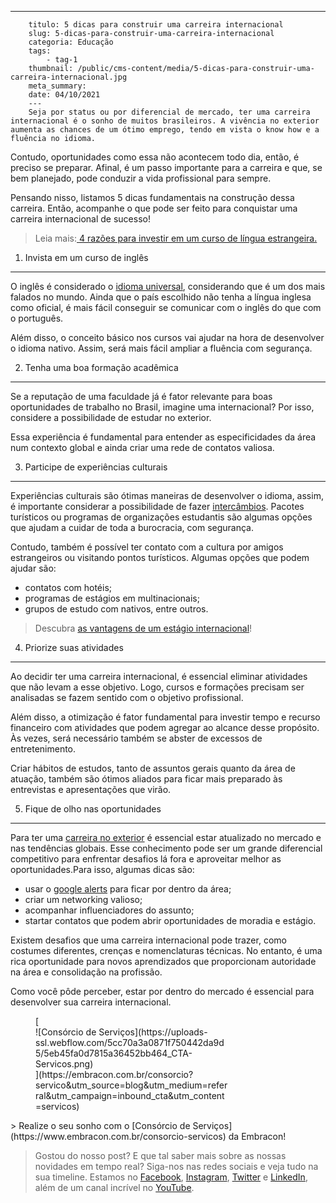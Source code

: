 ---
        titulo: 5 dicas para construir uma carreira internacional
        slug: 5-dicas-para-construir-uma-carreira-internacional
        categoria: Educação
        tags:
            - tag-1
        thumbnail: /public/cms-content/media/5-dicas-para-construir-uma-carreira-internacional.jpg
        meta_summary: 
        date: 04/10/2021
        ---
        Seja por status ou por diferencial de mercado, ter uma carreira internacional é o sonho de muitos brasileiros. A vivência no exterior aumenta as chances de um ótimo emprego, tendo em vista o know how e a fluência no idioma.

Contudo, oportunidades como essa não acontecem todo dia, então, é preciso se preparar. Afinal, é um passo importante para a carreira e que, se bem planejado, pode conduzir a vida profissional para sempre.

Pensando nisso, listamos 5 dicas fundamentais na construção dessa carreira. Então, acompanhe o que pode ser feito para conquistar uma carreira internacional de sucesso!

> Leia mais:[ 4 razões para investir em um curso de língua estrangeira.](https://www.embracon.com.br/blog/4-razoes-para-investir-em-um-curso-de-idiomas-e-aprender-uma-nova-lingua)

1. Invista em um curso de inglês
--------------------------------

O inglês é considerado o [idioma universal](https://www.embracon.com.br/blog/entenda-a-importancia-de-aprender-a-falar-ingles), considerando que é um dos mais falados no mundo. Ainda que o país escolhido não tenha a língua inglesa como oficial, é mais fácil conseguir se comunicar com o inglês do que com o português.

Além disso, o conceito básico nos cursos vai ajudar na hora de desenvolver o idioma nativo. Assim, será mais fácil ampliar a fluência com segurança.

2. Tenha uma boa formação acadêmica
-----------------------------------

Se a reputação de uma faculdade já é fator relevante para boas oportunidades de trabalho no Brasil, imagine uma internacional? Por isso, considere a possibilidade de estudar no exterior.

Essa experiência é fundamental para entender as especificidades da área num contexto global e ainda criar uma rede de contatos valiosa.

3. Participe de experiências culturais
--------------------------------------

Experiências culturais são ótimas maneiras de desenvolver o idioma, assim, é importante considerar a possibilidade de fazer [intercâmbios](https://www.embracon.com.br/blog/por-que-fazer-um-intercambio-veja-7-bons-motivos). Pacotes turísticos ou programas de organizações estudantis são algumas opções que ajudam a cuidar de toda a burocracia, com segurança.

Contudo, também é possível ter contato com a cultura por amigos estrangeiros ou visitando pontos turísticos. Algumas opções que podem ajudar são:

- contatos com hotéis;
- programas de estágios em multinacionais;
- grupos de estudo com nativos, entre outros.

> Descubra [as vantagens de um estágio internacional](https://www.embracon.com.br/blog/estagio-internacional-entenda-como-funciona-e-quais-sao-as-vantagens)!

4. Priorize suas atividades
---------------------------

Ao decidir ter uma carreira internacional, é essencial eliminar atividades que não levam a esse objetivo. Logo, cursos e formações precisam ser analisadas se fazem sentido com o objetivo profissional.

Além disso, a otimização é fator fundamental para investir tempo e recurso financeiro com atividades que podem agregar ao alcance desse propósito. Às vezes, será necessário também se abster de excessos de entretenimento.

Criar hábitos de estudos, tanto de assuntos gerais quanto da área de atuação, também são ótimos aliados para ficar mais preparado às entrevistas e apresentações que virão.

5. Fique de olho nas oportunidades
----------------------------------

Para ter uma [carreira no exterior](https://www.embracon.com.br/blog/quais-as-maiores-vantagens-de-fazer-intercambio-nos-eua) é essencial estar atualizado no mercado e nas tendências globais. Esse conhecimento pode ser um grande diferencial competitivo para enfrentar desafios lá fora e aproveitar melhor as oportunidades.Para isso, algumas dicas são:

- usar o [google alerts](https://www.google.com.br/alerts) para ficar por dentro da área;
- criar um networking valioso;
- acompanhar influenciadores do assunto;
- startar contatos que podem abrir oportunidades de moradia e estágio.

Existem desafios que uma carreira internacional pode trazer, como costumes diferentes, crenças e nomenclaturas técnicas. No entanto, é uma rica oportunidade para novos aprendizados que proporcionam autoridade na área e consolidação na profissão.

Como você pôde perceber, estar por dentro do mercado é essencial para desenvolver sua carreira internacional.

<figure class="w-richtext-figure-type-image w-richtext-align-center" style="max-width:310px">[<div>![Consórcio de Serviços](https://uploads-ssl.webflow.com/5cc70a3a0871f750442da9d5/5eb45fa0d7815a36452bb464_CTA-Servicos.png)</div>](https://embracon.com.br/consorcio?servico&utm_source=blog&utm_medium=referral&utm_campaign=inbound_cta&utm_content=servicos)</figure>> Realize o seu sonho com o [Consórcio de Serviços](https://www.embracon.com.br/consorcio-servicos) da Embracon!

> Gostou do nosso post? E que tal saber mais sobre as nossas novidades em tempo real? Siga-nos nas redes sociais e veja tudo na sua timeline. Estamos no [Facebook](https://www.facebook.com/embracon/), [Instagram](https://www.instagram.com/embraconoficial/), [Twitter](https://twitter.com/embracon) e [LinkedIn](https://www.linkedin.com/company/1018875/), além de um canal incrível no [YouTube](https://www.youtube.com/channel/UCL-Y0mv9zc73Iek48NLUBzQ).
        